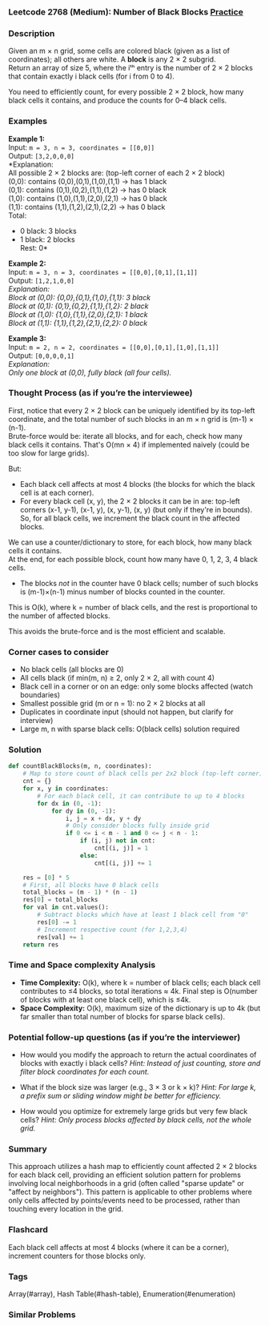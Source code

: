 ### Leetcode 2768 (Medium): Number of Black Blocks [Practice](https://leetcode.com/problems/number-of-black-blocks)

### Description  
Given an m × n grid, some cells are colored black (given as a list of coordinates); all others are white. A **block** is any 2 × 2 subgrid.  
Return an array of size 5, where the iᵗʰ entry is the number of 2 × 2 blocks that contain exactly i black cells (for i from 0 to 4).  

You need to efficiently count, for every possible 2 × 2 block, how many black cells it contains, and produce the counts for 0–4 black cells.

### Examples  

**Example 1:**  
Input: `m = 3, n = 3, coordinates = [[0,0]]`  
Output: `[3,2,0,0,0]`  
*Explanation:  
All possible 2 × 2 blocks are: (top-left corner of each 2 × 2 block)  
(0,0): contains (0,0),(0,1),(1,0),(1,1) → has 1 black  
(0,1): contains (0,1),(0,2),(1,1),(1,2) → has 0 black  
(1,0): contains (1,0),(1,1),(2,0),(2,1) → has 0 black  
(1,1): contains (1,1),(1,2),(2,1),(2,2) → has 0 black  
Total:  
- 0 black: 3 blocks  
- 1 black: 2 blocks  
Rest: 0*

**Example 2:**  
Input: `m = 3, n = 3, coordinates = [[0,0],[0,1],[1,1]]`  
Output: `[1,2,1,0,0]`  
*Explanation:  
Block at (0,0): {0,0},{0,1},{1,0},{1,1}: 3 black  
Block at (0,1): {0,1},{0,2},{1,1},{1,2}: 2 black  
Block at (1,0): {1,0},{1,1},{2,0},{2,1}: 1 black  
Block at (1,1): {1,1},{1,2},{2,1},{2,2}: 0 black*

**Example 3:**  
Input: `m = 2, n = 2, coordinates = [[0,0],[0,1],[1,0],[1,1]]`  
Output: `[0,0,0,0,1]`  
*Explanation:  
Only one block at (0,0), fully black (all four cells).*


### Thought Process (as if you’re the interviewee)  

First, notice that every 2 × 2 block can be uniquely identified by its top-left coordinate, and the total number of such blocks in an m × n grid is (m-1) × (n-1).  
Brute-force would be: iterate all blocks, and for each, check how many black cells it contains. That's O(mn × 4) if implemented naively (could be too slow for large grids).

But:  
- Each black cell affects at most 4 blocks (the blocks for which the black cell is at each corner).  
- For every black cell (x, y), the 2 × 2 blocks it can be in are: top-left corners (x-1, y-1), (x-1, y), (x, y-1), (x, y) (but only if they're in bounds).  
So, for all black cells, we increment the black count in the affected blocks.

We can use a counter/dictionary to store, for each block, how many black cells it contains.  
At the end, for each possible block, count how many have 0, 1, 2, 3, 4 black cells.  
- The blocks *not* in the counter have 0 black cells; number of such blocks is (m-1)×(n-1) minus number of blocks counted in the counter.

This is O(k), where k = number of black cells, and the rest is proportional to the number of affected blocks.

This avoids the brute-force and is the most efficient and scalable.

### Corner cases to consider  
- No black cells (all blocks are 0)
- All cells black (if min(m, n) ≥ 2, only 2 × 2, all with count 4)
- Black cell in a corner or on an edge: only some blocks affected (watch boundaries)
- Smallest possible grid (m or n = 1): no 2 × 2 blocks at all
- Duplicates in coordinate input (should not happen, but clarify for interview)
- Large m, n with sparse black cells: O(black cells) solution required

### Solution

```python
def countBlackBlocks(m, n, coordinates):
    # Map to store count of black cells per 2x2 block (top-left corner)
    cnt = {}
    for x, y in coordinates:
        # For each black cell, it can contribute to up to 4 blocks
        for dx in (0, -1):
            for dy in (0, -1):
                i, j = x + dx, y + dy
                # Only consider blocks fully inside grid
                if 0 <= i < m - 1 and 0 <= j < n - 1:
                    if (i, j) not in cnt:
                        cnt[(i, j)] = 1
                    else:
                        cnt[(i, j)] += 1

    res = [0] * 5
    # First, all blocks have 0 black cells
    total_blocks = (m - 1) * (n - 1)
    res[0] = total_blocks
    for val in cnt.values():
        # Subtract blocks which have at least 1 black cell from "0"
        res[0] -= 1
        # Increment respective count (for 1,2,3,4)
        res[val] += 1
    return res
```

### Time and Space complexity Analysis  

- **Time Complexity:** O(k), where k = number of black cells; each black cell contributes to ≤4 blocks, so total iterations ≈ 4k. Final step is O(number of blocks with at least one black cell), which is ≤4k.
- **Space Complexity:** O(k), maximum size of the dictionary is up to 4k (but far smaller than total number of blocks for sparse black cells).

### Potential follow-up questions (as if you’re the interviewer)  

- How would you modify the approach to return the actual coordinates of blocks with exactly i black cells?
  *Hint: Instead of just counting, store and filter block coordinates for each count.*

- What if the block size was larger (e.g., 3 × 3 or k × k)?
  *Hint: For large k, a prefix sum or sliding window might be better for efficiency.*

- How would you optimize for extremely large grids but very few black cells?
  *Hint: Only process blocks affected by black cells, not the whole grid.*


### Summary
This approach utilizes a hash map to efficiently count affected 2 × 2 blocks for each black cell, providing an efficient solution pattern for problems involving local neighborhoods in a grid (often called "sparse update" or "affect by neighbors"). This pattern is applicable to other problems where only cells affected by points/events need to be processed, rather than touching every location in the grid.


### Flashcard
Each black cell affects at most 4 blocks (where it can be a corner), increment counters for those blocks only.

### Tags
Array(#array), Hash Table(#hash-table), Enumeration(#enumeration)

### Similar Problems
